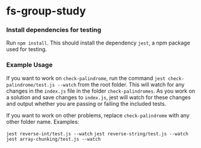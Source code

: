 # fs-group-study

### Install dependencies for testing

Run `npm install`. This should install the dependency `jest`, a npm package used for testing.

### Example Usage

If you want to work on `check-palindrome`, run the command `jest check-palindrome/test.js --watch` from the root folder. This will watch for any changes in the `index.js` file in the folder `check-palindromes`. As you work on a solution and save changes to `index.js`, jest will watch for these changes and output whether you are passing or failing the included tests.

If you want to work on other problems, replace `check-palindrome` with any other folder name. Examples:

`jest reverse-int/test.js --watch`
`jest reverse-string/test.js --watch`
`jest array-chunking/test.js --watch`
